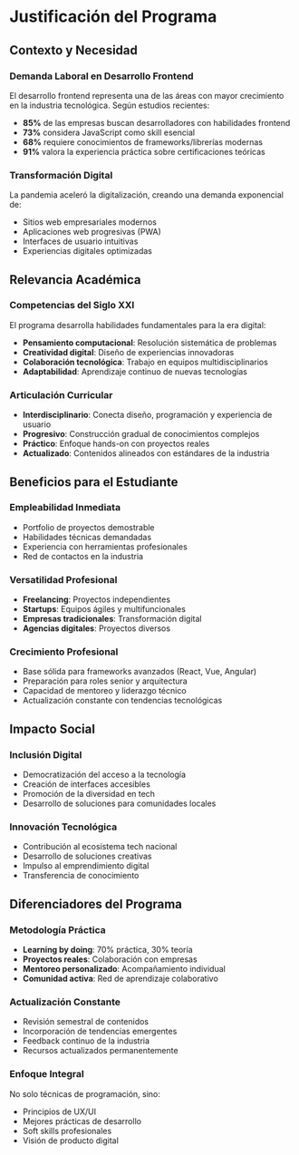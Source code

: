 # Justificación del Programa

## Contexto y Necesidad

### Demanda Laboral en Desarrollo Frontend
El desarrollo frontend representa una de las áreas con mayor crecimiento en la industria tecnológica. Según estudios recientes:
- **85%** de las empresas buscan desarrolladores con habilidades frontend
- **73%** considera JavaScript como skill esencial
- **68%** requiere conocimientos de frameworks/librerías modernas
- **91%** valora la experiencia práctica sobre certificaciones teóricas

### Transformación Digital
La pandemia aceleró la digitalización, creando una demanda exponencial de:
- Sitios web empresariales modernos
- Aplicaciones web progresivas (PWA)
- Interfaces de usuario intuitivas
- Experiencias digitales optimizadas

## Relevancia Académica

### Competencias del Siglo XXI
El programa desarrolla habilidades fundamentales para la era digital:
- **Pensamiento computacional**: Resolución sistemática de problemas
- **Creatividad digital**: Diseño de experiencias innovadoras
- **Colaboración tecnológica**: Trabajo en equipos multidisciplinarios
- **Adaptabilidad**: Aprendizaje continuo de nuevas tecnologías

### Articulación Curricular
- **Interdisciplinario**: Conecta diseño, programación y experiencia de usuario
- **Progresivo**: Construcción gradual de conocimientos complejos
- **Práctico**: Enfoque hands-on con proyectos reales
- **Actualizado**: Contenidos alineados con estándares de la industria

## Beneficios para el Estudiante

### Empleabilidad Inmediata
- Portfolio de proyectos demostrable
- Habilidades técnicas demandadas
- Experiencia con herramientas profesionales
- Red de contactos en la industria

### Versatilidad Profesional
- **Freelancing**: Proyectos independientes
- **Startups**: Equipos ágiles y multifuncionales  
- **Empresas tradicionales**: Transformación digital
- **Agencias digitales**: Proyectos diversos

### Crecimiento Profesional
- Base sólida para frameworks avanzados (React, Vue, Angular)
- Preparación para roles senior y arquitectura
- Capacidad de mentoreo y liderazgo técnico
- Actualización constante con tendencias tecnológicas

## Impacto Social

### Inclusión Digital
- Democratización del acceso a la tecnología
- Creación de interfaces accesibles
- Promoción de la diversidad en tech
- Desarrollo de soluciones para comunidades locales

### Innovación Tecnológica
- Contribución al ecosistema tech nacional
- Desarrollo de soluciones creativas
- Impulso al emprendimiento digital
- Transferencia de conocimiento

## Diferenciadores del Programa

### Metodología Práctica
- **Learning by doing**: 70% práctica, 30% teoría
- **Proyectos reales**: Colaboración con empresas
- **Mentoreo personalizado**: Acompañamiento individual
- **Comunidad activa**: Red de aprendizaje colaborativo

### Actualización Constante
- Revisión semestral de contenidos
- Incorporación de tendencias emergentes
- Feedback continuo de la industria
- Recursos actualizados permanentemente

### Enfoque Integral
No solo técnicas de programación, sino:
- Principios de UX/UI
- Mejores prácticas de desarrollo
- Soft skills profesionales
- Visión de producto digital
